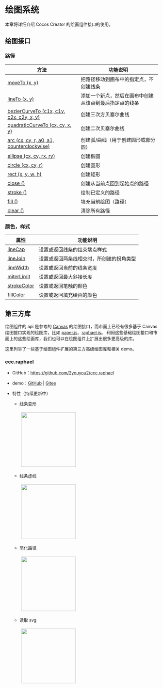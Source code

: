 # 绘图系统

本章将详细介绍 Cocos Creator 的绘画组件接口的使用。

## 绘图接口

### 路径

| 方法 |   功能说明
| -------------- | ----------- |
| [moveTo (x, y)](../graphics/moveTo.md)  | 把路径移动到画布中的指定点，不创建线条
| [lineTo (x, y)](../graphics/lineTo.md) | 添加一个新点，然后在画布中创建从该点到最后指定点的线条
| [bezierCurveTo (c1x, c1y, c2x, c2y, x, y)](../graphics/bezierCurveTo.md) | 创建三次方贝塞尔曲线
| [quadraticCurveTo (cx, cy, x, y)](../graphics/quadraticCurveTo.md) | 创建二次贝塞尔曲线
| [arc (cx, cy, r, a0, a1, counterclockwise)](../graphics/arc.md) | 创建弧/曲线（用于创建圆形或部分圆）
| [ellipse (cx, cy, rx, ry)](../graphics/ellipse.md) | 创建椭圆
| [circle (cx, cy, r)](../graphics/circle.md) | 创建圆形
| [rect (x, y, w, h)](../graphics/rect.md) | 创建矩形
| [close ()](../graphics/close.md) | 创建从当前点回到起始点的路径
| [stroke ()](../graphics/stroke.md) | 绘制已定义的路径
| [fill ()](../graphics/fill.md) | 填充当前绘图（路径）
| [clear ()](../graphics/clear.md) | 清除所有路径

### 颜色，样式

| 属性 |   功能说明
| -------------- | ----------- |
| [lineCap](../graphics/lineCap.md) | 设置或返回线条的结束端点样式
| [lineJoin](../graphics/lineJoin.md) | 设置或返回两条线相交时，所创建的拐角类型
| [lineWidth](../graphics/lineWidth.md) | 设置或返回当前的线条宽度
| [miterLimit](../graphics/miterLimit.md) | 设置或返回最大斜接长度
| [strokeColor](../graphics/strokeColor.md) | 设置或返回笔触的颜色
| [fillColor](../graphics/fillColor.md) | 设置或返回填充绘画的颜色

## 第三方库

绘图组件的 api 是参考的 [Canvas](http://www.w3school.com.cn/tags/html_ref_canvas.asp) 的绘图接口，而市面上已经有很多基于 Canvas 绘图接口实现的绘图库，比如 [paper.js](http://paperjs.org/)、[raphael.js](http://dmitrybaranovskiy.github.io/raphael/)。
利用这些基础绘图接口和市面上的这些绘画库，我们也可以在绘图组件上扩展出很多更高级的库。

这里列举了一些基于绘图组件扩展的第三方高级绘图库和相关 demo。

### ccc.raphael

- GitHub：<https://github.com/2youyou2/ccc.raphael>

- demo：[GitHub](https://github.com/cocos-creator/example-raphael-legacy) | [Gitee](https://gitee.com/mirrors_cocos-creator/raphael-example)

- 特性（持续更新中）

  - 线条变形

    <a href="ccc.raphael/animate-line.gif"><img src="ccc.raphael/animate-line.gif" style="height:180px;margin:5px"></a>

  - 线条虚线

    <a href="ccc.raphael/dash-line.gif"><img src="ccc.raphael/dash-line.gif" style="height:180px;margin:5px"></a>

  - 简化路径

    <a href="ccc.raphael/simplify.gif"><img src="ccc.raphael/simplify.gif" style="height:180px;margin:5px"></a>

  - 读取 svg

    <a href="ccc.raphael/tiger.png"><img src="ccc.raphael/tiger.png" style="height:180px;margin:5px"></a>
